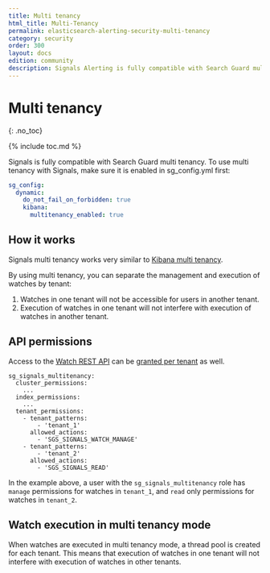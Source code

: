 ```yaml
---
title: Multi tenancy
html_title: Multi-Tenancy
permalink: elasticsearch-alerting-security-multi-tenancy
category: security
order: 300
layout: docs
edition: community
description: Signals Alerting is fully compatible with Search Guard multi tenancy so you can separate watch access by tenants.
---
```


<!--- Copyright 2020 floragunn GmbH -->

# Multi tenancy
{: .no_toc}

{% include toc.md %}

Signals is fully compatible with Search Guard multi tenancy. To use multi tenancy with Signals, make sure it is enabled in sg_config.yml first:

```yaml
sg_config:
  dynamic:
    do_not_fail_on_forbidden: true 
    kibana:
      multitenancy_enabled: true
```

## How it works

Signals multi tenancy works very similar to [Kibana multi tenancy](../_docs_kibana/kibana_multitenancy.md).

By using multi tenancy, you can separate the management and execution of watches by tenant: 

1. Watches in one tenant will not be accessible for users in another tenant. 
2. Execution of watches in one tenant will not interfere with execution of watches in another tenant.

## API permissions

Access to the [Watch REST API](rest_api.md) can be [granted per tenant](security_permissions.md) as well.

```
sg_signals_multitenancy:
  cluster_permissions:
    ...
  index_permissions:
    ...
  tenant_permissions:
    - tenant_patterns:
        - 'tenant_1'
      allowed_actions:
        - 'SGS_SIGNALS_WATCH_MANAGE'
    - tenant_patterns:
        - 'tenant_2'
      allowed_actions:
        - 'SGS_SIGNALS_READ'

```

In the example above, a user with the `sg_signals_multitenancy` role has `manage` permissions for watches in `tenant_1`, and `read` only permissions for watches in `tenant_2`.

## Watch execution in multi tenancy mode

When watches are executed in multi tenancy mode, a thread pool is created for each tenant. This means that execution of watches in one tenant will not interfere with execution of watches in other tenants.

